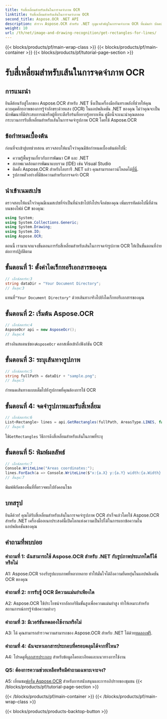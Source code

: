 ```yaml
---
title: รับสี่เหลี่ยมสำหรับเส้นในการจดจำภาพ OCR
linktitle: รับสี่เหลี่ยมสำหรับเส้นในการจดจำภาพ OCR
second_title: Aspose.OCR .NET API
description: สำรวจ Aspose.OCR สำหรับ .NET กุญแจสำคัญในการจดจำภาพ OCR ที่แม่นยำ ปลดปล่อยพลังของการแยกข้อความได้อย่างง่ายดาย
weight: 10
url: /th/net/image-and-drawing-recognition/get-rectangles-for-lines/
---
```


{{< blocks/products/pf/main-wrap-class >}}
{{< blocks/products/pf/main-container >}}
{{< blocks/products/pf/tutorial-page-section >}}

# รับสี่เหลี่ยมสำหรับเส้นในการจดจำภาพ OCR

## การแนะนำ

ยินดีต้อนรับสู่โลกของ Aspose.OCR สำหรับ .NET ซึ่งเป็นเครื่องมืออันทรงพลังที่ช่วยให้คุณควบคุมศักยภาพของการรู้จำอักขระด้วยแสง (OCR) ในแอปพลิเคชัน .NET ของคุณ ไม่ว่าคุณจะเป็นนักพัฒนาที่มีประสบการณ์หรือผู้ที่กระตือรือร้นที่อยากรู้อยากเห็น คู่มือนี้จะแนะนำคุณตลอดกระบวนการรับสี่เหลี่ยมสำหรับเส้นในการจดจำรูปภาพ OCR โดยใช้ Aspose.OCR

## ข้อกำหนดเบื้องต้น

ก่อนที่จะเข้าสู่บทช่วยสอน ตรวจสอบให้แน่ใจว่าคุณมีข้อกำหนดเบื้องต้นต่อไปนี้:

- ความรู้พื้นฐานเกี่ยวกับการพัฒนา C# และ .NET
- สภาพแวดล้อมการพัฒนาแบบรวม (IDE) เช่น Visual Studio
-  ติดตั้ง Aspose.OCR สำหรับไลบรารี .NET แล้ว คุณสามารถดาวน์โหลดได้[ที่นี่](https://releases.aspose.com/ocr/net/).
- รูปภาพตัวอย่างที่มีข้อความสำหรับการจดจำ OCR

## นำเข้าเนมสเปซ

ตรวจสอบให้แน่ใจว่าคุณมีเนมสเปซที่จำเป็นที่นำเข้าไปยังโปรเจ็กต์ของคุณ เพิ่มบรรทัดต่อไปนี้ที่ด้านบนของไฟล์ C# ของคุณ:

```csharp
using System;
using System.Collections.Generic;
using System.Drawing;
using System.IO;
using Aspose.OCR;
```

ตอนนี้ เรามาแจกแจงขั้นตอนการรับสี่เหลี่ยมสำหรับเส้นในการจดจำรูปภาพ OCR ให้เป็นขั้นตอนที่ง่ายต่อการปฏิบัติตาม

## ขั้นตอนที่ 1: ตั้งค่าไดเร็กทอรีเอกสารของคุณ

```csharp
// เอ็กซ์สตาร์ท:3
string dataDir = "Your Document Directory";
// สิ้นสุด:3
```

 แทนที่`"Your Document Directory"` ด้วยเส้นทางจริงไปยังไดเร็กทอรีเอกสารของคุณ

## ขั้นตอนที่ 2: เริ่มต้น Aspose.OCR

```csharp
// เอ็กซ์สตาร์ท:4
AsposeOcr api = new AsposeOcr();
// สิ้นสุด:4
```

 สร้างอินสแตนซ์ของ`AsposeOcr` คลาสเพื่อเข้าถึงฟังก์ชัน OCR

## ขั้นตอนที่ 3: ระบุเส้นทางรูปภาพ

```csharp
// เอ็กซ์สตาร์ท:5
string fullPath = dataDir + "sample.png";
// สิ้นสุด:5
```

กำหนดเส้นทางแบบเต็มไปยังรูปภาพที่คุณต้องการใช้ OCR

## ขั้นตอนที่ 4: จดจำรูปภาพและรับสี่เหลี่ยม

```csharp
// เอ็กซ์สตาร์ท:6
List<Rectangle> lines = api.GetRectangles(fullPath, AreasType.LINES, false);
// สิ้นสุด:6
```

 ใช้`GetRectangles` วิธีการดึงสี่เหลี่ยมสำหรับเส้นในภาพที่ระบุ

## ขั้นตอนที่ 5: พิมพ์ผลลัพธ์

```csharp
// เอ็กซ์สตาร์ท:7
Console.WriteLine("Areas coordinates:");
lines.ForEach(a => Console.WriteLine($"x:{a.X} y:{a.Y} width:{a.Width} height:{a.Height}"));
// สิ้นสุด:7
```

พิมพ์พิกัดของพื้นที่ที่ตรวจพบไปยังคอนโซล

## บทสรุป

ยินดีด้วย! คุณได้รับสี่เหลี่ยมสำหรับเส้นในการจดจำรูปภาพ OCR สำเร็จแล้วโดยใช้ Aspose.OCR สำหรับ .NET เครื่องมืออเนกประสงค์นี้เปิดโลกแห่งความเป็นไปได้ในการแยกข้อความในแอปพลิเคชันของคุณ

## คำถามที่พบบ่อย

### คำถามที่ 1: ฉันสามารถใช้ Aspose.OCR สำหรับ .NET กับรูปภาพประเภทใดก็ได้หรือไม่

A1: Aspose.OCR รองรับรูปแบบภาพที่หลากหลาย ทำให้มั่นใจได้ถึงความยืดหยุ่นในแอปพลิเคชัน OCR ของคุณ

### คำถามที่ 2: การรับรู้ OCR มีความแม่นยำเพียงใด

A2: Aspose.OCR ใช้ประโยชน์จากอัลกอริธึมขั้นสูงเพื่อความแม่นยำสูง ทำให้เหมาะสำหรับสถานการณ์การรู้จำข้อความต่างๆ

### คำถามที่ 3: มีเวอร์ชันทดลองใช้งานหรือไม่

 A3: ได้ คุณสามารถสำรวจความสามารถของ Aspose.OCR สำหรับ .NET ได้ด้วย[ทดลองฟรี](https://releases.aspose.com/).

### คำถามที่ 4: ฉันจะหาเอกสารประกอบที่ครอบคลุมได้จากที่ไหน?

 A4: โปรดดูที่[เอกสารประกอบ](https://reference.aspose.com/ocr/net/) สำหรับข้อมูลโดยละเอียดและแนวทางการใช้งาน

### Q5: ต้องการความช่วยเหลือหรือมีคำถามเฉพาะเจาะจง?

 A5: เยี่ยมชม[ฟอรั่ม Aspose.OCR](https://forum.aspose.com/c/ocr/16) สำหรับการสนับสนุนและการอภิปรายของชุมชน
{{< /blocks/products/pf/tutorial-page-section >}}

{{< /blocks/products/pf/main-container >}}
{{< /blocks/products/pf/main-wrap-class >}}

{{< blocks/products/products-backtop-button >}}
